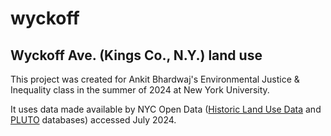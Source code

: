 # wyckoff
## Wyckoff Ave. (Kings Co., N.Y.) land use

This project was created for Ankit Bhardwaj's Environmental Justice & Inequality class in the summer of 2024 at New York University.

It uses data made available by NYC Open Data ([Historic Land Use Data](https://data.cityofnewyork.us/Environment/Historic-Land-Use-Data/r9ca-6t4q/about_data) and [PLUTO](https://data.cityofnewyork.us/City-Government/Primary-Land-Use-Tax-Lot-Output-PLUTO-/64uk-42ks/about_data) databases) accessed July 2024.

